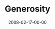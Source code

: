 ---
layout: message
category: message
series: "Consumed"
title: "Generosity"
date: 2008-02-17-00-00
message_id: 484
---